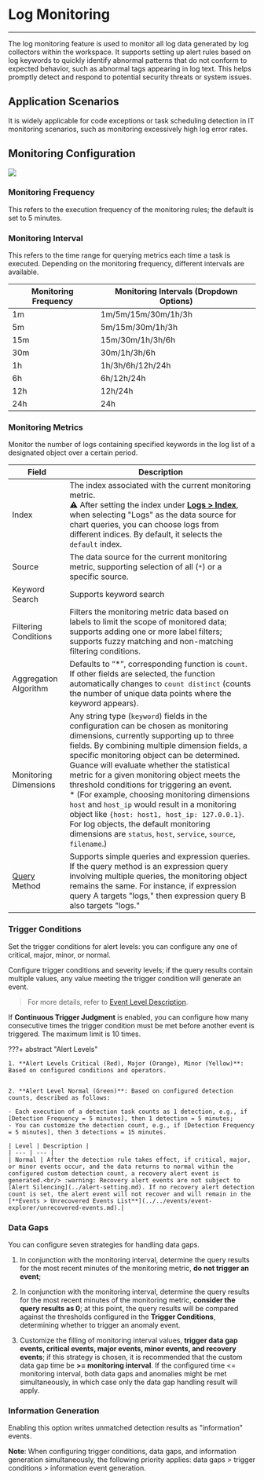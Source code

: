 # Log Monitoring
---

The log monitoring feature is used to monitor all log data generated by log collectors within the workspace. It supports setting up alert rules based on log keywords to quickly identify abnormal patterns that do not conform to expected behavior, such as abnormal tags appearing in log text. This helps promptly detect and respond to potential security threats or system issues.

## Application Scenarios

It is widely applicable for code exceptions or task scheduling detection in IT monitoring scenarios, such as monitoring excessively high log error rates.

## Monitoring Configuration

![](../img/5.monitor_2.png)

### Monitoring Frequency

This refers to the execution frequency of the monitoring rules; the default is set to 5 minutes.

### Monitoring Interval

This refers to the time range for querying metrics each time a task is executed. Depending on the monitoring frequency, different intervals are available.

| Monitoring Frequency | Monitoring Intervals (Dropdown Options) |
| --- | --- |
| 1m | 1m/5m/15m/30m/1h/3h |
| 5m | 5m/15m/30m/1h/3h |
| 15m | 15m/30m/1h/3h/6h |
| 30m | 30m/1h/3h/6h |
| 1h | 1h/3h/6h/12h/24h |
| 6h | 6h/12h/24h |
| 12h | 12h/24h |
| 24h | 24h |

### Monitoring Metrics

Monitor the number of logs containing specified keywords in the log list of a designated object over a certain period.

| Field | Description |
| --- | --- |
| Index | The index associated with the current monitoring metric.<br />:warning: After setting the index under [**Logs > Index**](../../logs/multi-index/index.md), when selecting "Logs" as the data source for chart queries, you can choose logs from different indices. By default, it selects the `default` index. |
| Source | The data source for the current monitoring metric, supporting selection of all (`*`) or a specific source. |
| Keyword Search | Supports keyword search |
| Filtering Conditions | Filters the monitoring metric data based on labels to limit the scope of monitored data; supports adding one or more label filters; supports fuzzy matching and non-matching filtering conditions. |
| Aggregation Algorithm | Defaults to “*”, corresponding function is `count`. If other fields are selected, the function automatically changes to `count distinct` (counts the number of unique data points where the keyword appears). |
| Monitoring Dimensions | Any string type (`keyword`) fields in the configuration can be chosen as monitoring dimensions, currently supporting up to three fields. By combining multiple dimension fields, a specific monitoring object can be determined. Guance will evaluate whether the statistical metric for a given monitoring object meets the threshold conditions for triggering an event.<br/>* (For example, choosing monitoring dimensions `host` and `host_ip` would result in a monitoring object like `{host: host1, host_ip: 127.0.0.1}`. For log objects, the default monitoring dimensions are `status`, `host`, `service`, `source`, `filename`.) |
| [Query](../../scene/visual-chart/chart-query.md) Method | Supports simple queries and expression queries. If the query method is an expression query involving multiple queries, the monitoring object remains the same. For instance, if expression query A targets "logs," then expression query B also targets "logs."|

### Trigger Conditions

Set the trigger conditions for alert levels: you can configure any one of critical, major, minor, or normal.

Configure trigger conditions and severity levels; if the query results contain multiple values, any value meeting the trigger condition will generate an event.

> For more details, refer to [Event Level Description](event-level-description.md).

If **Continuous Trigger Judgment** is enabled, you can configure how many consecutive times the trigger condition must be met before another event is triggered. The maximum limit is 10 times.


???+ abstract "Alert Levels"

	1. **Alert Levels Critical (Red), Major (Orange), Minor (Yellow)**: Based on configured conditions and operators.
  

	2. **Alert Level Normal (Green)**: Based on configured detection counts, described as follows:

	- Each execution of a detection task counts as 1 detection, e.g., if [Detection Frequency = 5 minutes], then 1 detection = 5 minutes;
	- You can customize the detection count, e.g., if [Detection Frequency = 5 minutes], then 3 detections = 15 minutes.

	| Level | Description |
	| --- | --- |
	| Normal | After the detection rule takes effect, if critical, major, or minor events occur, and the data returns to normal within the configured custom detection count, a recovery alert event is generated.<br/> :warning: Recovery alert events are not subject to [Alert Silencing](../alert-setting.md). If no recovery alert detection count is set, the alert event will not recover and will remain in the [**Events > Unrecovered Events List**](../../events/event-explorer/unrecovered-events.md).|


### Data Gaps

You can configure seven strategies for handling data gaps.

1. In conjunction with the monitoring interval, determine the query results for the most recent minutes of the monitoring metric, **do not trigger an event**;

2. In conjunction with the monitoring interval, determine the query results for the most recent minutes of the monitoring metric, **consider the query results as 0**; at this point, the query results will be compared against the thresholds configured in the **Trigger Conditions**, determining whether to trigger an anomaly event.

3. Customize the filling of monitoring interval values, **trigger data gap events, critical events, major events, minor events, and recovery events**; if this strategy is chosen, it is recommended that the custom data gap time be **>= monitoring interval**. If the configured time <= monitoring interval, both data gaps and anomalies might be met simultaneously, in which case only the data gap handling result will apply.


### Information Generation

Enabling this option writes unmatched detection results as "information" events.

**Note**: When configuring trigger conditions, data gaps, and information generation simultaneously, the following priority applies: data gaps > trigger conditions > information event generation.